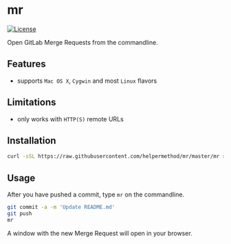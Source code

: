 # mr

[![License](https://img.shields.io/badge/license-MIT-blue.svg)](https://raw.githubusercontent.com/helpermethod/mr/master/LICENSE)

Open GitLab Merge Requests from the commandline.

## Features

* supports `Mac OS X`, `Cygwin` and most `Linux` flavors

## Limitations

* only works with `HTTP(S)` remote URLs

## Installation

```sh
curl -sSL https://raw.githubusercontent.com/helpermethod/mr/master/mr > /usr/local/bin/mr && chmod +x /usr/local/bin/mr
```

## Usage

After you have pushed a commit, type `mr` on the commandline.

```sh
git commit -a -m 'Update README.md'
git push
mr
```

A window with the new Merge Request will open in your browser.
